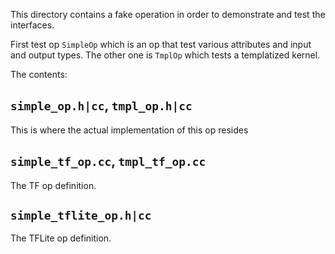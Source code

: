 This directory contains a fake operation in order to demonstrate and test the
interfaces.

First test op `SimpleOp` which is an op that test various attributes and input
and output types. The other one is `TmplOp` which tests a templatized kernel.

The contents:

## `simple_op.h|cc`, `tmpl_op.h|cc`

This is where the actual implementation of this op resides

## `simple_tf_op.cc`, `tmpl_tf_op.cc`

The TF op definition.

## `simple_tflite_op.h|cc`

The TFLite op definition.
